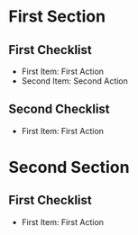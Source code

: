 # First Section

## First Checklist

* First Item: First Action
* Second Item: Second Action

## Second Checklist

* First Item: First Action

# Second Section

## First Checklist

* First Item: First Action
